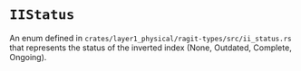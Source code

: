 # `IIStatus`

An enum defined in `crates/layer1_physical/ragit-types/src/ii_status.rs` that represents the status of the inverted index (None, Outdated, Complete, Ongoing).